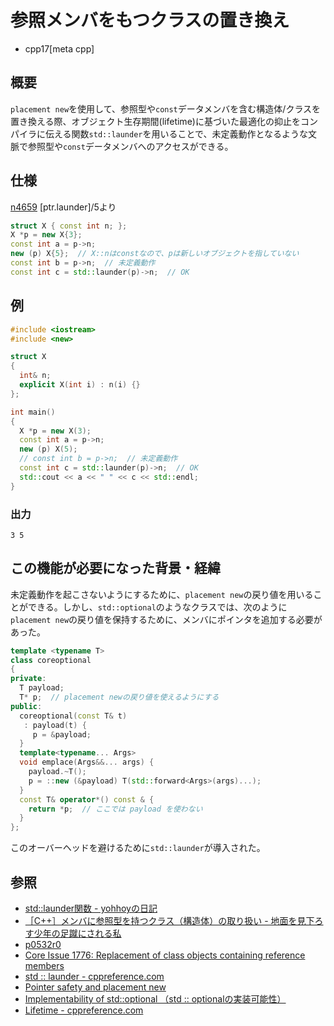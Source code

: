 # 参照メンバをもつクラスの置き換え

* cpp17[meta cpp]

## 概要
`placement new`を使用して、参照型や`const`データメンバを含む構造体/クラスを置き換える際、オブジェクト生存期間(lifetime)に基づいた最適化の抑止をコンパイラに伝える関数`std::launder`を用いることで、未定義動作となるような文脈で参照型や`const`データメンバへのアクセスができる。

## 仕様
[n4659](http://www.open-std.org/jtc1/sc22/wg21/docs/papers/2017/n4659.pdf) [ptr.launder]/5より

```cpp
struct X { const int n; };
X *p = new X{3};
const int a = p->n;
new (p) X{5};  // X::nはconstなので、pは新しいオブジェクトを指していない
const int b = p->n;  // 未定義動作
const int c = std::launder(p)->n;  // OK
```

## 例
```cpp example
#include <iostream>
#include <new>

struct X 
{
  int& n;
  explicit X(int i) : n(i) {}
};

int main()
{
  X *p = new X(3);
  const int a = p->n;
  new (p) X(5);
  // const int b = p->n;  // 未定義動作
  const int c = std::launder(p)->n;  // OK
  std::cout << a << " " << c << std::endl;
}
```

### 出力
```
3 5
```

## この機能が必要になった背景・経緯
未定義動作を起こさないようにするために、`placement new`の戻り値を用いることができる。しかし、`std::optional`のようなクラスでは、次のように`placement new`の戻り値を保持するために、メンバにポインタを追加する必要があった。

```cpp
template <typename T> 
class coreoptional 
{ 
private: 
  T payload; 
  T* p;  // placement newの戻り値を使えるようにする
public: 
  coreoptional(const T& t) 
   : payload(t) { 
     p = &payload; 
  }
  template<typename... Args> 
  void emplace(Args&&... args) { 
    payload.~T(); 
    p = ::new (&payload) T(std::forward<Args>(args)...); 
  } 
  const T& operator*() const & { 
    return *p;  // ここでは payload を使わない
  }
};
```

このオーバーヘッドを避けるために`std::launder`が導入された。

## 参照
- [std::launder関数 - yohhoyの日記](http://d.hatena.ne.jp/yohhoy/20170817/p1)
- [［C++］メンバに参照型を持つクラス（構造体）の取り扱い - 地面を見下ろす少年の足蹴にされる私](https://onihusube.hatenablog.com/entry/2018/10/23/010840)
- [p0532r0](http://www.open-std.org/jtc1/sc22/wg21/docs/papers/2017/p0532r0.pdf)
- [Core Issue 1776: Replacement of class objects containing reference members](http://www.open-std.org/jtc1/sc22/wg21/docs/papers/2016/p0137r1.html)
- [ std :: launder  -  cppreference.com ](https://translate.googleusercontent.com/translate_c?depth=1&hl=ja&rurl=translate.google.com&sl=en&sp=nmt4&tl=ja&u=https://en.cppreference.com/w/cpp/utility/launder&xid=17259,15700021,15700124,15700186,15700191,15700201,15700237,15700242,15700248&usg=ALkJrhhMzC3zGFnlq6UBLNSPrRqUFR4OFA)
- [Pointer safety and placement new](http://www.open-std.org/jtc1/sc22/wg21/docs/papers/2014/n4303.html)
- [Implementability of std::optional （std :: optionalの実装可能性） ](https://groups.google.com/a/isocpp.org/forum/#!msg/std-proposals/93ebFsxCjvQ/Q5LUnO8339wJ)
- [Lifetime - cppreference.com](https://en.cppreference.com/w/cpp/language/lifetime)

